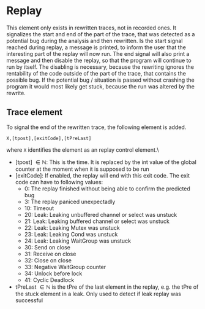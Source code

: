 # Replay
This element only exists in rewritten traces, not in recorded ones. It signalizes
the start and end of the part of the trace, that was detected as a potential
bug during the analysis and then rewritten. Is the start signal reached during replay,
a message is printed, to inform the user that the interesting part of the replay
will now run. The end signal will also print a message and then disable the
replay, so that the program will continue to run by itself.
The disabling is necessary, because the rewriting ignores the rentability of
the code outside of the part of the trace, that contains the possible bug.
If the potential bug / situation is passed without crashing the program
it would most likely get stuck, because the run was altered by the rewrite.

## Trace element
To signal the end of the rewritten trace, the following element is added.
```
X,[tpost],[exitCode],[tPreLast]
```
where `X` identifies the element as an replay control element.\
- [tpost] $\in \mathbb N$: This is the time. It is replaced by the int value of the global counter at the moment when it is supposed to be run
- [exitCode]: If enabled, the replay will end with this exit code. The exit code can have to following values:
  - 0: The replay finished without being able to confirm the predicted bug
  - 3: The replay paniced unexpectadly
  - 10: Timeout
  - 20: Leak: Leaking unbuffered channel or select was unstuck
  - 21: Leak: Leaking buffered channel or select was unstuck
  - 22: Leak: Leaking Mutex was unstuck
  - 23: Leak: Leaking Cond was unstuck
  - 24: Leak: Leaking WaitGroup was unstuck
  - 30: Send on close
  - 31: Receive on close
  - 32: Close on close
  - 33: Negative WaitGroup counter
  - 34: Unlock before lock
  - 41: Cyclic Deadlock
- tPreLast $\in \mathbb N$ is the tPre of the last element in the replay, e.g. the tPre of the stuck element in a leak. Only used to detect if leak replay was successful

